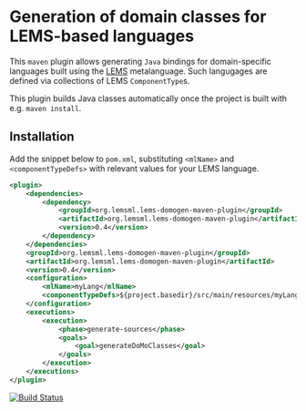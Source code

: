# Generation of domain classes for LEMS-based languages

This `maven` plugin allows generating `Java` bindings for domain-specific languages built using the [LEMS](https://github.com/LEMS/LEMS) metalanguage. Such langugages are defined via collections of LEMS `ComponentType`s.

This plugin builds Java classes automatically once the project is built with e.g. `maven install`.

## Installation

Add the snippet below to `pom.xml`, substituting `<mlName>` and `<componentTypeDefs>` with relevant values for your LEMS language.

```xml
<plugin>
	<dependencies>
		<dependency>
			<groupId>org.lemsml.lems-domogen-maven-plugin</groupId>
			<artifactId>org.lemsml.lems-domogen-maven-plugin</artifactId>
			<version>0.4</version>
		</dependency>
	</dependencies>
	<groupId>org.lemsml.lems-domogen-maven-plugin</groupId>
	<artifactId>org.lemsml.lems-domogen-maven-plugin</artifactId>
	<version>0.4</version>
	<configuration>
		<mlName>myLang</mlName>
		<componentTypeDefs>${project.basedir}/src/main/resources/myLang/MyLangLemsCompTypes.xml</componentTypeDefs>
	</configuration>
	<executions>
		<execution>
			<phase>generate-sources</phase>
			<goals>
				<goal>generateDoMoClasses</goal>
			</goals>
		</execution>
	</executions>
</plugin>
```

[![Build Status](https://travis-ci.org/LEMS/lems-domogen-maven-plugin.svg?branch=master)](https://travis-ci.org/LEMS/lems-domogen-maven-plugin)
